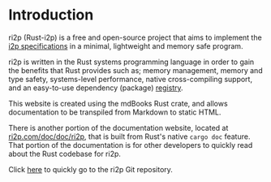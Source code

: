 # Introduction

ri2p (Rust-i2p) is a free and open-source project that aims to implement the [i2p specifications](https://geti2p.net/spec) in a minimal, lightweight and memory safe program.

ri2p is written in the Rust systems programming language in order to gain the benefits that Rust provides such as; memory management, memory and type safety, systems-level performance, native cross-compiling support, and an easy-to-use dependency (package) [registry](https://crates.io/).

This website is created using the mdBooks Rust crate, and allows documentation to be transpiled from Markdown to static HTML.

There is another portion of the documentation website, located at [ri2p.com/doc/doc/ri2p](https://ri2p.com/doc/doc/ri2p/), that is built from Rust's native `cargo doc` feature. That portion of the documentation is for other developers to quickly read about the Rust codebase for ri2p.

Click [here](https://github.com/ChristopherBilg/ri2p/) to quickly go to the ri2p Git repository.
